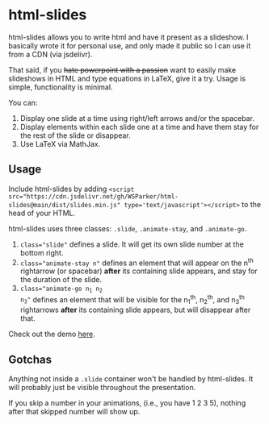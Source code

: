 # html-slides

html-slides allows you to write html and have it present as a slideshow. I
basically wrote it for personal use, and only made it public so I can use it from
a CDN (via jsdelivr).

That said, if you ~~hate powerpoint with a passion~~ want to easily make slideshows in HTML and type equations in LaTeX, give it a try. Usage is
simple, functionality is minimal.

You can:

1. Display one slide at a time using right/left arrows and/or the spacebar.
2. Display elements within each slide one at a time and have them stay for the rest of the slide or disappear.
3. Use LaTeX via MathJax.

## Usage

Include html-slides by adding ```<script src="https://cdn.jsdelivr.net/gh/WSParker/html-slides@main/dist/slides.min.js" type='text/javascript'></script>``` to the head of your HTML.

html-slides uses three classes: ```.slide```, ```.animate-stay```, and ```.animate-go```.

1. ```class="slide"``` defines a slide. It will get its own slide number at the bottom right.
2. ```class="animate-stay n"``` defines an element that will appear on the n<sup>th</sup> rightarrow (or spacebar) **after** its containing slide appears, and stay for the duration of the slide.
3. <code>class="animate-go n<sub>1</sub> n<sub>2</sub> n<sub>3</sub>"</code> defines an element that will be visible for the n<sub>1</sub><sup>th</sup>, n<sub>2</sub><sup>th</sup>, and n<sub>3</sub><sup>th</sup> rightarrows **after** its containing slide appears, but will disappear after that.

Check out the demo [here](demo/demo.html).

## Gotchas

Anything not inside a ```.slide``` container won't be handled by html-slides. It will probably just be visible throughout the presentation.

If you skip a number in your animations, (i.e., you have 1 2 3 5), nothing after that skipped number will show up.
